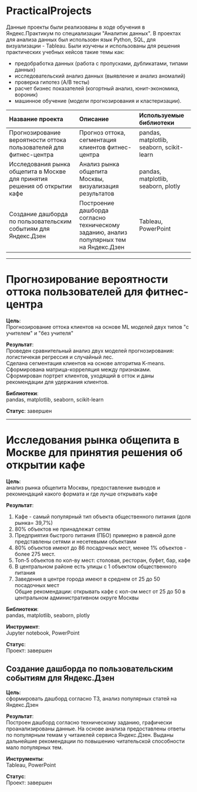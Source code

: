 # PracticalProjects

Данные проекты были реализованы в ходе обучения в Яндекс.Практикум по специализации "Аналитик данных".
В проектах для анализа данных был использовн язык Python, SQL, для визуализации - Tableau. 
Были изучены и использованы для решения практических учебных кейсов такие темы как: 
- предобработка данных (работа с пропусками, дубликатами, типами данных)
- исследовательский анализ данных (выявление и анализ аномалий)
- проверка гипотез (A/B тесты)
- расчет бизнес показателей (когортный анализ, юнит-экономика, вороник)
- машинное обучение (модели прогнозирования и кластеризации).

| Название проекта                                                          | Описание                                            | Используемые библиотеки                   |
| :-------------------------------------------------------------------------| :-------------------------------------------------- | :---------------------------------------- |
| Прогнозирование вероятности оттока пользователей для фитнес-центра        | Прогноз оттока, сегментация клиентов фитнес-центра  | pandas, matplotlib, seaborn, scikit-learn |
| Исследования рынка общепита в Москве для принятия решения об открытии кафе| Анализ рынка общепита Москвы, визуализация результатов |pandas, matplotlib, seaborn, plotly     |
| Создание дашборда по пользовательским событиям для Яндекс.Дзен            | Построение дашборда согласно техническому заданию, анализ популярных тем на Яндекс.Дзен| Tableau, PowerPoint|



--------------------------------------------------------------------------------------------------------------


# Прогнозирование вероятности оттока пользователей для фитнес-центра

**Цель**:   
Прогнозирование оттока клиентов на основе ML моделей двух типов "с учителем" и "без учителя"

**Результат**:  
Проведен сравнительный анализ двух моделей прогнозирования: логистичекая регрессия и случайный лес.  
Сделана сегментация клиентов на основе алгоритма K-means.  
Сформирована матрица-корреляция между признаками.  
Сформирован портрет клиентов, уходящий в отток и даны рекомендации для удержания клиентов.  

**Библиотеки**:   
pandas, matplotlib, seaborn, scikit-learn

**Статус**: завершен


------------------------------------------------------------------------------------------------------

# Исследования рынка общепита в Москве для принятия решения об открытии кафе

**Цель**:   
анализ рынка общепита Москвы, предоставление выводов и рекомендаций какого формата и где лучше открывать кафе


**Результат**:  
1. Кафе  - самый популярный тип объекта общественного питания (доля рынка= 39,7%)  
2. 80%  объектов не принадлежат сетям  
3. Предприятия быстрого питания (ПБО) примерно в равной доле представлены сетями и несетевыми объектами  
4. 80% объектов имеют до 86 посадочных мест, менее 1% объектов - более 275 мест.  
5. Топ-5 объектов по кол-ву мест: столовая, ресторан, буфет, бар, кафе  
6. В центральном районе есть улицы с 1 объектом общественного питания  
7. Заведения в центре города имеют в среднем от 25 до 50 посадочных мест  
Общие рекомендации: открывать кафе с кол-ом мест от 25 до 50 в центральном административном округе Москвы

**Библиотеки**:   
pandas, matplotlib, seaborn, plotly

**Инструмент**:   
Jupyter notebook, PowerPoint

**Статус**:  
Проект: завершен


## Создание дашборда по пользовательским событиям для Яндекс.Дзен

**Цель**:   
сформировать дашборд согласно ТЗ, анализ популярных статей на Яндекс.Дзен

**Результат**:  
Построен дашборд согласно техническому заданию, графически проанализированы данные.
На основе анализа предоставлены ответы по популярным темам у читаиелей сервиса Яндекс.Дзен.
Выданы дальнейшие рекомендации по повышению читательской способности мало популярных тем.

**Инструменты**:   
Tableau, PowerPoint  

**Статус**:  
Проект: завершен


